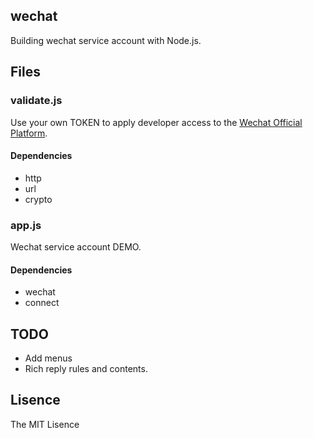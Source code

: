 wechat
---

Building wechat service account with Node.js.

## Files

### validate.js

Use your own TOKEN to apply developer access to the [Wechat Official Platform](https://mp.weixin.qq.com).

#### Dependencies

* http
* url
* crypto

### app.js

Wechat service account DEMO.

#### Dependencies

* wechat
* connect

## TODO

* Add menus
* Rich reply rules and contents.

## Lisence

The MIT Lisence